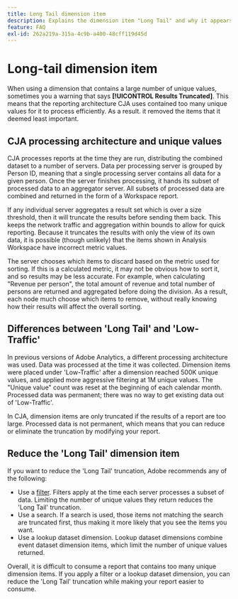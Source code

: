```yaml
---
title: Long Tail dimension item
description: Explains the dimension item "Long Tail" and why it appears in reporting.
feature: FAQ
exl-id: 262a219a-315a-4c9b-a400-48cff119d45d
---
```

# Long-tail dimension item

When using a dimension that contains a large number of unique values, sometimes you a warning that says **[!UICONTROL Results Truncated]**.  This means that the reporting architecture CJA uses contained too many unique values for it to process efficiently. As a result. it removed the items that it deemed  least important.

## CJA processing architecture and unique values

CJA processes reports at the time they are run, distributing the combined dataset to a number of servers. Data per processing server is grouped by Person ID, meaning that a single processing server contains all data for a given person. Once the server finishes processing, it hands its subset of processed data to an aggregator server. All subsets of processed data are combined and returned in the form of a Workspace report.

If any individual server aggregates a result set which is over a size threshold, then it will truncate the results before sending them back. This keeps the network traffic and aggregation within bounds to allow for quick reporting.  Because it truncates the results with only the view of its own data, it is possible (though unlikely) that the items shown in Analysis Workspace have incorrect metric values.

The server chooses which items to discard based on the metric used for sorting.  If this is a calculated metric, it may not be obvious how to sort it, and so results may be less accurate.  For example, when calculating "Revenue per person", the total amount of revenue and total number of persons are returned and aggregated before doing the division. As a result, each node much choose which items to remove, without really knowing how their results will affect the overall sorting.

## Differences between 'Long Tail' and 'Low-Traffic'

In previous versions of Adobe Analytics, a different processing architecture was used. Data was processed at the time it was collected. Dimension items were placed under 'Low-Traffic' after a dimension reached 500K unique values, and applied more aggressive filtering at 1M unique values. The "Unique value" count was reset at the beginning of each calendar month. Processed data was permanent; there was no way to get existing data out of 'Low-Traffic'.

In CJA, dimension items are only truncated if the results of a report are too large. Processed data is not permanent, which means that you can reduce or eliminate the truncation by modifying your report.

## Reduce the 'Long Tail' dimension item

If you want to reduce the 'Long Tail' truncation, Adobe recommends any of the following:

* Use a [filter](/help/components/filters/create-filters.md). Filters apply at the time each server processes a subset of data. Limiting the number of unique values they return reduces the 'Long Tail' truncation.
* Use a search. If a search is used, those items not matching the search are truncated first, thus making it more likely that you see the items you want.
* Use a lookup dataset dimension. Lookup dataset dimensions combine event dataset dimension items, which limit the number of unique values returned.

Overall, it is difficult to consume a report that contains too many unique dimension items. If you apply a filter or a lookup dataset dimension, you can reduce the 'Long Tail' truncation while making your report easier to consume.
